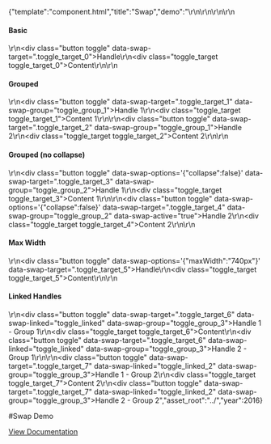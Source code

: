 {"template":"component.html","title":"Swap","demo":"<style>\r\n\t.toggle { cursor: pointer; display: none; margin: 10px 0; }\r\n\t.toggle.fs-swap-enabled { display: block; }\r\n\t.toggle,\r\n\t.no-touch .toggle:hover { background: #B0BEC5; }\r\n\t.toggle.fs-swap-active,\r\n\t.no-touch .toggle.fs-swap-active:hover { background: #00bcd4; }\r\n\r\n\t.toggle_target { background: #00bcd4; border-radius: 3px; color: #fff; height: 75px; line-height: 75px; margin: 10px 0; text-align: center; width: 100%; }\r\n\t.toggle_target.fs-swap-enabled.fs-swap-target { display: none; }\r\n\t.toggle_target.fs-swap-enabled.fs-swap-active { display: block; }\r\n</style>\r\n\r\n<script>\r\n\t$(function() {\r\n\t\t$(\".toggle\").swap();\r\n\t});\r\n</script>\r\n\r\n<h4>Basic</h4>\r\n<div class=\"button toggle\" data-swap-target=\".toggle_target_0\">Handle</div>\r\n<div class=\"toggle_target toggle_target_0\">Content</div>\r\n\r\n<h4>Grouped</h4>\r\n<div class=\"button toggle\" data-swap-target=\".toggle_target_1\" data-swap-group=\"toggle_group_1\">Handle 1</div>\r\n<div class=\"toggle_target toggle_target_1\">Content 1</div>\r\n\r\n<div class=\"button toggle\" data-swap-target=\".toggle_target_2\" data-swap-group=\"toggle_group_1\">Handle 2</div>\r\n<div class=\"toggle_target toggle_target_2\">Content 2</div>\r\n\r\n<h4>Grouped (no collapse)</h4>\r\n<div class=\"button toggle\" data-swap-options='{\"collapse\":false}' data-swap-target=\".toggle_target_3\" data-swap-group=\"toggle_group_2\">Handle 1</div>\r\n<div class=\"toggle_target toggle_target_3\">Content 1</div>\r\n\r\n<div class=\"button toggle\" data-swap-options='{\"collapse\":false}' data-swap-target=\".toggle_target_4\" data-swap-group=\"toggle_group_2\" data-swap-active=\"true\">Handle 2</div>\r\n<div class=\"toggle_target toggle_target_4\">Content 2</div>\r\n\r\n<h4>Max Width</h4>\r\n<div class=\"button toggle\" data-swap-options='{\"maxWidth\":\"740px\"}' data-swap-target=\".toggle_target_5\">Handle</div>\r\n<div class=\"toggle_target toggle_target_5\">Content</div>\r\n\r\n<h4>Linked Handles</h4>\r\n<div class=\"button toggle\" data-swap-target=\".toggle_target_6\" data-swap-linked=\"toggle_linked\" data-swap-group=\"toggle_group_3\">Handle 1 - Group 1</div>\r\n<div class=\"toggle_target toggle_target_6\">Content</div>\r\n<div class=\"button toggle\" data-swap-target=\".toggle_target_6\" data-swap-linked=\"toggle_linked\" data-swap-group=\"toggle_group_3\">Handle 2 - Group 1</div>\r\n\r\n<div class=\"button toggle\" data-swap-target=\".toggle_target_7\" data-swap-linked=\"toggle_linked_2\" data-swap-group=\"toggle_group_3\">Handle 1 - Group 2</div>\r\n<div class=\"toggle_target toggle_target_7\">Content 2</div>\r\n<div class=\"button toggle\" data-swap-target=\".toggle_target_7\" data-swap-linked=\"toggle_linked_2\" data-swap-group=\"toggle_group_3\">Handle 2 - Group 2</div>","asset_root":"../","year":2016}

 #Swap Demo
<p class="back_link"><a href="http://beta.formstone.it/components/swap">View Documentation</a></p>